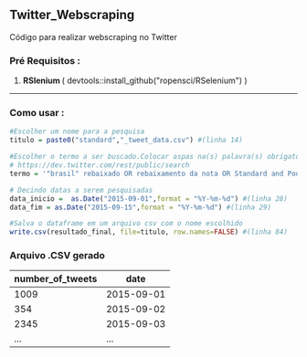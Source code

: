 <h2> Twitter_Webscraping </h2>
Código para realizar webscraping no Twitter

<h3>Pré Requisitos : </h3>

<ol> 
  <li> <b> RSlenium </b>( devtools::install_github("ropensci/RSelenium") )

</ol>
<hr>

<h3> Como usar : </h3>

```R
#Escolher um nome para a pesquisa 
titulo = paste0("standard","_tweet_data.csv") #(linha 14)

#Escolher o termo a ser buscado.Colocar aspas na(s) palavra(s) obrigatórias 
# https://dev.twitter.com/rest/public/search
termo = '"brasil" rebaixado OR rebaixamento da nota OR Standard and Poors' #(linha 22)

# Decindo datas a serem pesquisadas
data_inicio =  as.Date("2015-09-01",format = "%Y-%m-%d") #(linha 28)
data_fim = as.Date("2015-09-15",format = "%Y-%m-%d") #(linha 29)

#Salva o dataframe em um arquivo csv com o nome escolhido
write.csv(resultado_final, file=titulo, row.names=FALSE) #(linha 84)
```
<h3>Arquivo .CSV gerado</h3>

number_of_tweets  | date
------------- | -------------
1009  | 2015-09-01
354  | 2015-09-02
2345  | 2015-09-03
...  | ...
